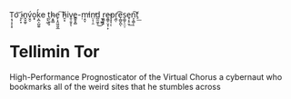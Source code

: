 Ț̘̩͓͕̝o͝ ̖̙͙i̴̤n̟̬͚̜v̤̭̠́o͎͎ḱ͕̪͕̺̼̱e ͎͉̰̣t̤̜̱̩̙h̴͔͍̻e̙͎̭͖͈̮̲ ͠h̵͈͙iv͈̹͈̥ͅe̳̭̟̻-̣ṃ̭̞̕in̤͔̜̯̕d̺̫͖̖͜ ̫̹̲̳̦r̫͚̦͓e̶̯͇̹̤͓̹̙p̝̞̣ͅṟ̪̜͡e̹̻̬̪ͅs̠͇̗̦̤̹e̘͎̥̱͢n͉̖͇̦͠t̠͟


# Tellimin Tor
 High-Performance Prognosticator of the Virtual Chorus
a cybernaut who bookmarks all of the weird sites that he stumbles across
